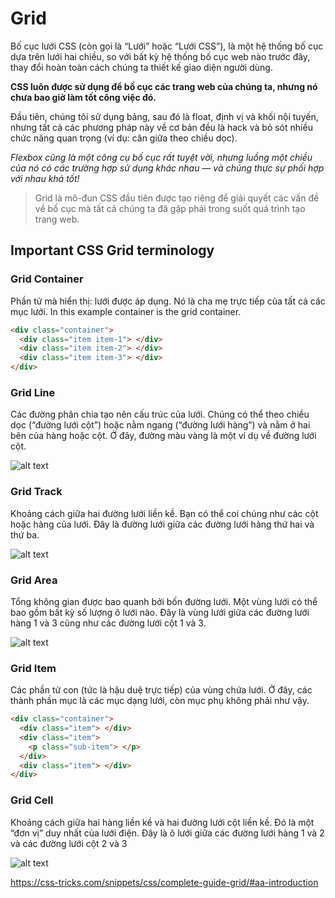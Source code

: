 # Grid

Bố cục lưới CSS (còn gọi là “Lưới” hoặc “Lưới CSS”), là một hệ thống bố cục dựa trên lưới hai chiều, so với bất kỳ hệ thống bố cục web nào trước đây, thay đổi hoàn toàn cách chúng ta thiết kế giao diện người dùng.

**CSS luôn được sử dụng để bố cục các trang web của chúng ta, nhưng nó chưa bao giờ làm tốt công việc đó.**

Đầu tiên, chúng tôi sử dụng bảng, sau đó là float, định vị và khối nội tuyến, nhưng tất cả các phương pháp này về cơ bản đều là hack và bỏ sót nhiều chức năng quan trọng (ví dụ: căn giữa theo chiều dọc).

*Flexbox cũng là một công cụ bố cục rất tuyệt vời, nhưng luồng một chiều của nó có các trường hợp sử dụng khác nhau — và chúng thực sự phối hợp với nhau khá tốt!*

> Grid là mô-đun CSS đầu tiên được tạo riêng để giải quyết các vấn đề về bố cục mà tất cả chúng ta đã gặp phải trong suốt quá trình tạo trang web.

## Important CSS Grid terminology

### Grid Container

Phần tử mà hiển thị: lưới được áp dụng. Nó là cha mẹ trực tiếp của tất cả các mục lưới. In this example container is the grid container.

```html
<div class="container">
  <div class="item item-1"> </div>
  <div class="item item-2"> </div>
  <div class="item item-3"> </div>
</div>
```

### Grid Line

Các đường phân chia tạo nên cấu trúc của lưới. Chúng có thể theo chiều dọc (“đường lưới cột”) hoặc nằm ngang (“đường lưới hàng”) và nằm ở hai bên của hàng hoặc cột. Ở đây, đường màu vàng là một ví dụ về đường lưới cột.

![alt text](https://css-tricks.com/wp-content/uploads/2018/11/terms-grid-line.svg)

### Grid Track

Khoảng cách giữa hai đường lưới liền kề. Bạn có thể coi chúng như các cột hoặc hàng của lưới. Đây là đường lưới giữa các đường lưới hàng thứ hai và thứ ba.

![alt text](https://css-tricks.com/wp-content/uploads/2021/08/terms-grid-track.svg)

### Grid Area

Tổng không gian được bao quanh bởi bốn đường lưới. Một vùng lưới có thể bao gồm bất kỳ số lượng ô lưới nào. Đây là vùng lưới giữa các đường lưới hàng 1 và 3 cũng như các đường lưới cột 1 và 3.

![alt text](https://css-tricks.com/wp-content/uploads/2018/11/terms-grid-area.svg)

### Grid Item

Các phần tử con (tức là hậu duệ trực tiếp) của vùng chứa lưới. Ở đây, các thành phần mục là các mục dạng lưới, còn mục phụ không phải như vậy.

```html
<div class="container">
  <div class="item"> </div>
  <div class="item">
    <p class="sub-item"> </p>
  </div>
  <div class="item"> </div>
</div>
```

### Grid Cell

Khoảng cách giữa hai hàng liền kề và hai đường lưới cột liền kề. Đó là một “đơn vị” duy nhất của lưới điện. Đây là ô lưới giữa các đường lưới hàng 1 và 2 và các đường lưới cột 2 và 3

![alt text](https://css-tricks.com/wp-content/uploads/2018/11/terms-grid-cell.svg)

<https://css-tricks.com/snippets/css/complete-guide-grid/#aa-introduction>